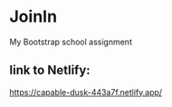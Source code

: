# JoinIn
My Bootstrap school assignment



## link to Netlify:
https://capable-dusk-443a7f.netlify.app/





